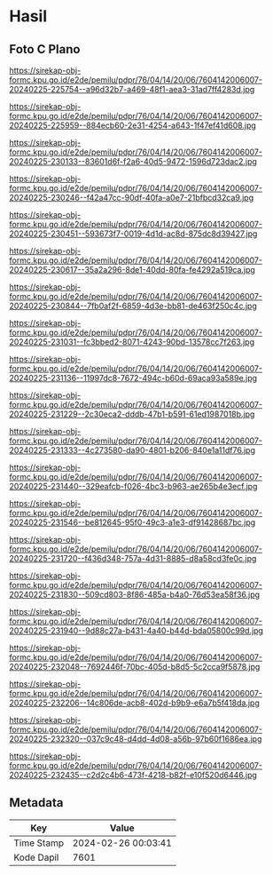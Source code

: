 # Hasil

## Foto C Plano

https://sirekap-obj-formc.kpu.go.id/e2de/pemilu/pdpr/76/04/14/20/06/7604142006007-20240225-225754--a96d32b7-a469-48f1-aea3-31ad7ff4283d.jpg

https://sirekap-obj-formc.kpu.go.id/e2de/pemilu/pdpr/76/04/14/20/06/7604142006007-20240225-225959--884ecb60-2e31-4254-a643-1f47ef41d608.jpg

https://sirekap-obj-formc.kpu.go.id/e2de/pemilu/pdpr/76/04/14/20/06/7604142006007-20240225-230133--83601d6f-f2a6-40d5-9472-1596d723dac2.jpg

https://sirekap-obj-formc.kpu.go.id/e2de/pemilu/pdpr/76/04/14/20/06/7604142006007-20240225-230246--f42a47cc-90df-40fa-a0e7-21bfbcd32ca9.jpg

https://sirekap-obj-formc.kpu.go.id/e2de/pemilu/pdpr/76/04/14/20/06/7604142006007-20240225-230451--593673f7-0019-4d1d-ac8d-875dc8d39427.jpg

https://sirekap-obj-formc.kpu.go.id/e2de/pemilu/pdpr/76/04/14/20/06/7604142006007-20240225-230617--35a2a296-8de1-40dd-80fa-fe4292a519ca.jpg

https://sirekap-obj-formc.kpu.go.id/e2de/pemilu/pdpr/76/04/14/20/06/7604142006007-20240225-230844--7fb0af2f-6859-4d3e-bb81-de463f250c4c.jpg

https://sirekap-obj-formc.kpu.go.id/e2de/pemilu/pdpr/76/04/14/20/06/7604142006007-20240225-231031--fc3bbed2-8071-4243-90bd-13578cc7f263.jpg

https://sirekap-obj-formc.kpu.go.id/e2de/pemilu/pdpr/76/04/14/20/06/7604142006007-20240225-231136--11997dc8-7672-494c-b60d-69aca93a589e.jpg

https://sirekap-obj-formc.kpu.go.id/e2de/pemilu/pdpr/76/04/14/20/06/7604142006007-20240225-231229--2c30eca2-dddb-47b1-b591-61ed1987018b.jpg

https://sirekap-obj-formc.kpu.go.id/e2de/pemilu/pdpr/76/04/14/20/06/7604142006007-20240225-231333--4c273580-da90-4801-b206-840e1a11df76.jpg

https://sirekap-obj-formc.kpu.go.id/e2de/pemilu/pdpr/76/04/14/20/06/7604142006007-20240225-231440--329eafcb-f026-4bc3-b963-ae265b4e3ecf.jpg

https://sirekap-obj-formc.kpu.go.id/e2de/pemilu/pdpr/76/04/14/20/06/7604142006007-20240225-231546--be812645-95f0-49c3-a1e3-df91428687bc.jpg

https://sirekap-obj-formc.kpu.go.id/e2de/pemilu/pdpr/76/04/14/20/06/7604142006007-20240225-231720--f436d348-757a-4d31-8885-d8a58cd3fe0c.jpg

https://sirekap-obj-formc.kpu.go.id/e2de/pemilu/pdpr/76/04/14/20/06/7604142006007-20240225-231830--509cd803-8f86-485a-b4a0-76d53ea58f36.jpg

https://sirekap-obj-formc.kpu.go.id/e2de/pemilu/pdpr/76/04/14/20/06/7604142006007-20240225-231940--9d88c27a-b431-4a40-b44d-bda05800c99d.jpg

https://sirekap-obj-formc.kpu.go.id/e2de/pemilu/pdpr/76/04/14/20/06/7604142006007-20240225-232048--7692446f-70bc-405d-b8d5-5c2cca9f5878.jpg

https://sirekap-obj-formc.kpu.go.id/e2de/pemilu/pdpr/76/04/14/20/06/7604142006007-20240225-232206--14c806de-acb8-402d-b9b9-e6a7b5f418da.jpg

https://sirekap-obj-formc.kpu.go.id/e2de/pemilu/pdpr/76/04/14/20/06/7604142006007-20240225-232320--037c9c48-d4dd-4d08-a56b-97b60f1686ea.jpg

https://sirekap-obj-formc.kpu.go.id/e2de/pemilu/pdpr/76/04/14/20/06/7604142006007-20240225-232435--c2d2c4b6-473f-4218-b82f-e10f520d6446.jpg


## Metadata

| Key        | Value               |
| ---------- | ------------------- |
| Time Stamp | 2024-02-26 00:03:41 |
| Kode Dapil | 7601                |



